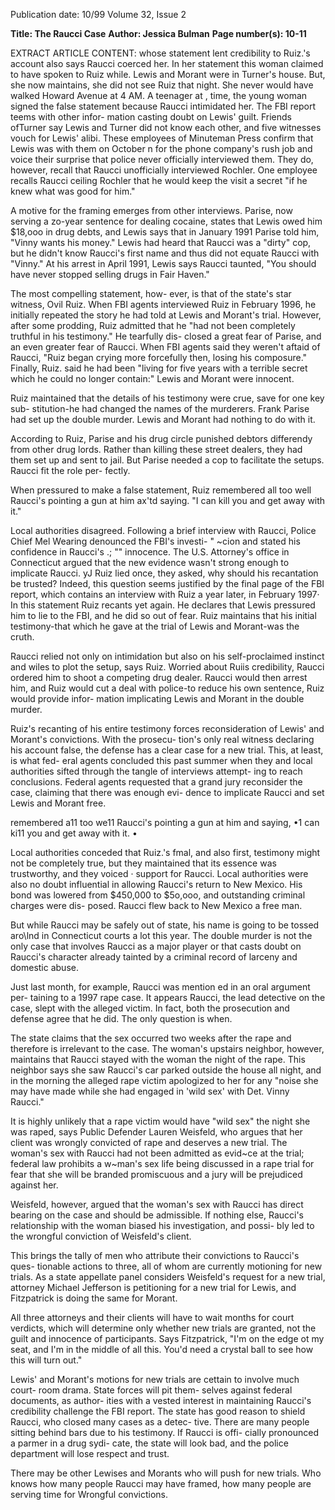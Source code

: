 Publication date: 10/99
Volume 32, Issue 2

**Title:  The Raucci Case**
**Author: Jessica Bulman**
**Page number(s): 10-11**

EXTRACT ARTICLE CONTENT:
whose statement lent credibility to Ruiz.'s 
account also says Raucci coerced her. In 
her statement this woman claimed to have 
spoken to Ruiz while. Lewis and Morant 
were in Turner's house. 
But, she now 
maintains, she did not see Ruiz that night. 
She never would have walked 
Howard Avenue at 4 AM. A teenager at , 
time, the young woman signed the false 
statement because Raucci intimidated her. 
The FBI report teems with other infor-
mation casting doubt on Lewis' guilt. 
Friends ofTurner say Lewis and Turner did 
not know each other, and five witnesses 
vouch for Lewis' alibi. These employees of 
Minuteman Press confirm that Lewis was 
with them on October n for the phone 
company's rush job and voice their surprise 
that police never officially interviewed 
them. They do, however, recall that Raucci 
unofficially interviewed Rochler. 
One 
employee recalls Raucci ceiling Rochler 
that he would keep the visit a secret "if he 
knew what was good for him." 


A motive for the framing emerges 
from other interviews. Parise, now serving 
a zo-year sentence for dealing cocaine, 
states that Lewis owed him $18,ooo in drug 
debts, and Lewis says that in January 1991 
Parise told him, "Vinny wants his money." 
Lewis had heard that Raucci was a "dirty" 
cop, but he didn't know Raucci's first name 
and thus did not equate Raucci with 
"Vinny." At his arrest in April 1991, Lewis 
says Raucci taunted, "You should have 
never stopped selling drugs in Fair Haven." 


The most compelling statement, how-
ever, is that of the state's star witness, Ovil 
Ruiz. When FBI agents interviewed Ruiz in 
February 1996, he initially repeated the 
story he had told at Lewis and Morant's 
trial. However, after some prodding, Ruiz 
admitted that he "had not been completely 
truthful in his testimony." He tearfully dis-
closed a great fear of Parise, and an even 
greater fear of Raucci. When FBI agents 
said they weren't aftaid of Raucci, "Ruiz 
began crying more forcefully then, losing 
his composure." Finally, Ruiz. said he had 
been "living for five years with a terrible 
secret which he could no longer contain:" 
Lewis and Morant were innocent. 


Ruiz maintained that the details of his 
testimony were crue, save for one key sub-
stitution-he had changed the names of 
the murderers. Frank Parise had set up the 
double murder. Lewis and Morant had 
nothing to do with it. 

According to Ruiz, Parise and his drug 
circle punished debtors differendy from 
other drug lords. Rather than killing these 
street dealers, they had them set up and 
sent to jail. But Parise needed a cop to 
facilitate the setups. Raucci fit the role per-
fectly. 


When pressured to make a false 
statement, Ruiz remembered all too well 
Raucci's pointing a gun at him ax'td saying. 
"I can kill you and get away with it." 


Local authorities disagreed. Following 
a brief interview with Raucci, Police Chief 
Mel Wearing denounced the FBI's investi-
" ~cion and stated his confidence in Raucci's 
.; "" innocence. The U.S. Attorney's office in 
Connecticut argued that the new evidence 
wasn't strong enough to implicate Raucci. 
yJ Ruiz lied once, they asked, why should 
his recantation be trusted? 
Indeed, this 
question seems justified by the final page of 
the FBI report, which contains an interview 
with Ruiz a year later, in February 1997· In 
this statement Ruiz recants yet again. He 
declares that Lewis pressured him to lie to 
the FBI, and he did so out of fear. Ruiz 
maintains that his initial testimony-that 
which he gave at the trial of Lewis and 
Morant-was the cruth. 


Raucci relied not only on intimidation 
but also on his self-proclaimed instinct and 
wiles to plot the setup, says Ruiz. Worried 
about Ruiis credibility, Raucci ordered 
him to shoot a competing drug dealer. 
Raucci would then arrest him, and Ruiz 
would cut a deal with police-to reduce his 
own sentence, Ruiz would provide infor-
mation implicating Lewis and Morant in 
the double murder. 


Ruiz's recanting of his entire testimony 
forces reconsideration of Lewis' and 
Morant's convictions. With the prosecu-
tion's only real witness declaring his 
account false, the defense has a clear case 
for a new trial. This, at least, is what fed-
eral agents concluded this past summer 
when they and local authorities sifted 
through the tangle of interviews attempt-
ing to reach conclusions. Federal agents 
requested that a grand jury reconsider the 
case, claiming that there was enough evi-
dence to implicate Raucci and set Lewis 
and Morant free. 


remembered 
a11 too we11 
Raucci's pointing 
a gun at him and 
saying, •1 can 
ki11 you and get 
away with it. • 


Local authorities conceded that Ruiz.'s 
fmal, and also first, testimony might not be 
completely true, but they maintained that 
its essence was trustworthy, and they voiced 
· support for Raucci. Local authorities were 
also no doubt influential in allowing 
Raucci's return to New Mexico. His bond 
was lowered from $450,000 to $5o,ooo, 
and outstanding criminal charges were dis-
posed. Raucci flew back to New Mexico a 
free man. 


But while Raucci may be safely out of 
state, his name is going to be tossed aro\lnd 
in Connecticut courts a lot this year. The 
double murder is not the only case that 
involves Raucci as a major player or that 
casts doubt on Raucci's character already 
tainted by a criminal record of larceny and 
domestic abuse. 


Just last month, for example, Raucci 
was mention ed in an oral argument per-
taining to a 1997 rape case. 
It appears 
Raucci, the lead detective on the case, slept 
with the alleged victim. In fact, both the 
prosecution and defense agree that he did. 
The only question is when. 


The state claims that the sex occurred 
two weeks after the rape and therefore is 
irrelevant to the case. 
The woman's 
upstairs neighbor, however, maintains that 
Raucci stayed with the woman the night of 
the rape. 
This neighbor says she saw 
Raucci's car parked outside the house all 
night, and in the morning the alleged rape 
victim apologized to her for any "noise she 
may have made while she had engaged in 
'wild sex' with Det. Vinny Raucci." 


It is highly unlikely that a rape victim 
would have "wild sex" the night she was 
raped, says Public Defender Lauren 
Weisfeld, who argues that her client was 
wrongly convicted of rape and deserves a 
new trial. The woman's sex with Raucci 
had not been admitted as evid~ce at the 
trial; federal law prohibits a w~man's sex 
life being discussed in a rape trial for fear 
that she will be branded promiscuous and a 
jury will be prejudiced against her. 


Weisfeld, however, argued that the 
woman's sex with Raucci has direct bearing 
on the case and should be admissible. If 
nothing else, Raucci's relationship with the 
woman biased his investigation, and possi-
bly led to the wrongful conviction of 
Weisfeld's client. 


This brings the tally of men who 
attribute their convictions to Raucci's ques-
tionable actions to three, all of whom are 
currently motioning for new trials. As a 
state appellate panel considers Weisfeld's 
request for a new trial, attorney Michael 
Jefferson is petitioning for a new trial for 
Lewis, and Fitzpatrick is doing the same for 
Morant. 


All three attorneys and their 
clients will have to wait months for court 
verdicts, which will determine only 
whether new trials are granted, not the 
guilt and innocence of participants. Says 
Fitzpatrick, "I'm on the edge ot my seat, 
and I'm in the middle of all this. You'd 
need a crystal ball to see how this will turn 
out." 


Lewis' and Morant's motions for new 
trials are cettain to involve much court-
room drama. State forces will pit them-
selves against federal documents, as author-
ities with a vested interest in maintaining 
Raucci's credibility challenge the FBI 
report. The state has good reason to shield 
Raucci, who closed many cases as a detec-
tive. There are many people sitting behind 
bars due to his testimony. If Raucci is offi-
cially pronounced a parmer in a drug sydi-
cate, the state will look bad, and the police 
department will lose respect and trust. 


There may be other Lewises and Morants 
who will push for new trials. Who knows 
how many people Raucci may have framed, 
how many people are serving time for 
Wrongful convictions.